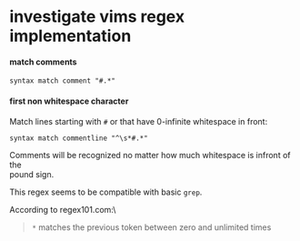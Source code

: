# investigate vims regex implementation

#### match comments

```
syntax match comment "#.*"
```

#### first non whitespace character

Match lines starting with `#` or that have 0-infinite whitespace in front:
```
syntax match commentline "^\s*#.*"
```
Comments will be recognized no matter how much whitespace is infront of the \
pound sign.

This regex seems to be compatible with basic `grep`.

According to regex101.com:\
> `*` matches the previous token between zero and unlimited times
